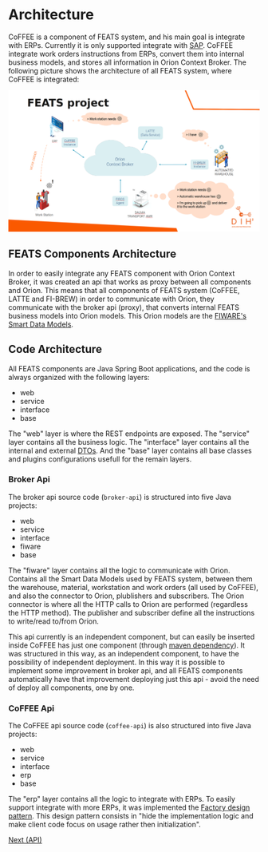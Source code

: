 # Architecture

CoFFEE is a component of FEATS system, and his main goal is integrate with ERPs. Currently it is only supported integrate with [SAP](https://www.sap.com).
CoFFEE integrate work orders instructions from ERPs, convert them into internal business models, and stores all information in Orion Context Broker.
The following picture shows the architecture of all FEATS system, where CoFFEE is integrated:

![FEATS Architecture](images/feats.png)

## FEATS Components Architecture

In order to easily integrate any FEATS component with Orion Context Broker, it was created an api that works as proxy between all components and Orion. This means that all components of FEATS system (CoFFEE, LATTE and FI-BREW) in order to communicate with Orion, they communicate with the broker api (proxy), that converts internal FEATS business models into Orion models. This Orion models are the [FIWARE's Smart Data Models](https://www.fiware.org/developers/smart-data-models).

## Code Architecture

All FEATS components are Java Spring Boot applications, and the code is always organized with the following layers:
- web
- service
- interface
- base

The "web" layer is where the REST endpoints are exposed. The "service" layer contains all the business logic. The "interface" layer contains all the internal and external [DTOs](https://java-design-patterns.com/patterns/data-transfer-object/). And the "base" layer contains all base classes and plugins configurations usefull for the remain layers.

### Broker Api

The broker api source code (`broker-api`) is structured into five Java projects:
- web
- service
- interface
- fiware
- base

The "fiware" layer contains all the logic to communicate with Orion. Contains all the Smart Data Models used by FEATS system, between them the warehouse, material, workstation and work orders (all used by CoFFEE), and also the connector to Orion, plublishers and subscribers.
The Orion connector is where all the HTTP calls to Orion are performed (regardless the HTTP method). The publisher and subscriber define all the instructions to write/read to/from Orion.

This api currently is an independent component, but can easily be inserted inside CoFFEE has just one component (through [maven dependency](https://maven.apache.org/guides/introduction/introduction-to-dependency-mechanism.html)). It was structured in this way, as an independent component, to have the possibility of independent deployment. In this way it is possible to implement some improvement in broker api, and all FEATS components automatically have that improvement deploying just this api - avoid the need of deploy all components, one by one.

### CoFFEE Api

The CoFFEE api source code (`coffee-api`) is also structured into five Java projects:
- web
- service
- interface
- erp
- base

The "erp" layer contains all the logic to integrate with ERPs. To easily support integrate with more ERPs, it was implemented the [Factory design pattern](https://java-design-patterns.com/patterns/factory/). This design pattern consists in "hide the implementation logic and make client code focus on usage rather then initialization".

[Next (API)](api.md)

